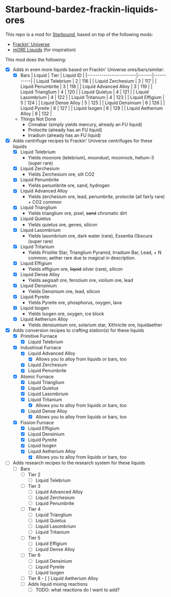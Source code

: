 # Starbound-bardez-frackin-liquids-ores

This repo is a mod for [Starbound](https://playstarbound.com/), based on top of the following mods:
- [Frackin' Universe](https://steamcommunity.com/sharedfiles/filedetails/?id=729480149) 
- [mORE Liquids](https://steamcommunity.com/sharedfiles/filedetails/?id=1318339314) (for inspiration)

This mod does the following:

- [X] Adds in even more liquids based on Frackin' Universe ores/bars/similar:
  - [X] Bars
    | Liquid                 | Tier  | Liquid ID |
    |------------------------|-------|-----------|
    | Liquid Telebrium       | 2     | 116       |
    | Liquid Zerchesium      | 3     | 117       |
    | Liquid Penumbrite      | 3     | 118       |
    | Liquid Advanced Alloy  | 3     | 119       |
    | Liquid Trianglium      | 4     | 120       |
    | Liquid Quietus         | 4     | 121       |
    | Liquid Lasombrium      | 4     | 122       |
    | Liquid Tritanium       | 4     | 123       |
    | Liquid Effigium        | 5     | 124       |
    | Liquid Dense Alloy     | 5     | 125       |
    | Liquid Densinium       | 6     | 126       |
    | Liquid Pyreite         | 6     | 127       |
    | Liquid Isogen          | 6     | 129       |
    | Liquid Aetherium Alloy | 8     | 132       |

  - Things Not Done
    - Cinnabar (simply yields mercury, already an FU liquid)
    - Protocite (already has an FU liquid)
    - Irradium (already has an FU liquid)
- [X] Adds centrifuge recipes to Frackin' Universe centrifuges for these liquids
  - [X] Liquid Telebrium
    - Yields moonore (telebrium), moondust, moonrock, helium-3 (super rare)
  - [X] Liquid Zerchesium
    - Yields Zerchesium ore, silt CO2
  - [X] Liquid Penumbrite
    - Yields penumbrite ore, sand, hydrogen
  - [X] Liquid Advanced Alloy
    - Yields zerchesium ore, lead, penumbrite, protocite (all fairly rare) + CO2 common
  - [X] Liquid Trianglium
    - Yields trianglium ore, pixel, ~~sand~~ chromatic dirt
  - [X] Liquid Quietus
    - Yields quietus ore, genes, silicon
  - [X] Liquid Lasombrium
    - Yields lasombrium ore, dark water (rare), Essentia Obscura (super rare)
  - [X] Liquid Tritanium
    - Yields Prisilite Star, Trianglium Pyramid, Irradium Bar, Lead,  + N common; aether rare due to magical in description.
  - [X] Liquid Effigium
    - Yields effigium ore, ~~liquid~~ silver (rare), silicon
  - [X] Liquid Dense Alloy
    - Yields aegisalt ore, ferozium ore, violium ore, lead
  - [X] Liquid Densinium
    - Yields Densinium ore, lead, silicon
  - [X] Liquid Pyreite
    - Yields Pyreite ore, phosphorus, oxygen, lava
  - [X] Liquid Isogen
    - Yields Isogen ore, oxygen, ice block
  - [X] Liquid Aetherium Alloy
    - Yields densiumium ore, solarium star, Xithricite ore, liquidaether
- [X] Adds conversion recipes to crafting station(s) for these liquids
  - [X] Primitive Furnace
    - [X] Liquid Telebrium
  - [X] Industrioal Furnace
    - [X] Liquid Advanced Alloy
      - [X] Allows you to alloy from liquids or bars, too
    - [X] Liquid Zerchesium
    - [X] Liquid Penumbrite
  - [X] Atomic Furnace
    - [X] Liquid Trianglium
    - [X] Liquid Quietus
    - [X] Liquid Lasombrium
    - [X] Liquid Tritanium
      - [X] Allows you to alloy from liquids or bars, too
    - [X] Liquid Dense Alloy
      - [X] Allows you to alloy from liquids or bars, too
  - [X] Fission Furnace
    - [X] Liquid Effigium
    - [X] Liquid Densinium
    - [X] Liquid Pyreite
    - [X] Liquid Isogen
    - [X] Liquid Aetherium Alloy
      - [X] Allows you to alloy from liquids or bars, too
- [ ] Adds research recipes to the research system for these liquids
  - [ ] Bars
    - [ ] Tier 2
      - [ ] Liquid Telebrium
    - [ ] Tier 3
      - [ ] Liquid Advanced Alloy
      - [ ] Liquid Zerchesium
      - [ ] Liquid Penumbrite
    - [ ] Tier 4
      - [ ] Liquid Trianglium
      - [ ] Liquid Quietus
      - [ ] Liquid Lasombrium
      - [ ] Liquid Tritanium
    - [ ] Tier 5
      - [ ] Liquid Effigium
      - [ ] Liquid Dense Alloy
    - [ ] Tier 6
      - [ ] Liquid Densinium
      - [ ] Liquid Pyreite
      - [ ] Liquid Isogen
    - [ ] Tier 8
          - [ ] Liquid Aetherium Alloy
    - [ ] Adds liquid mixing reactions
      - [ ] TODO: what reactions do I want to add?